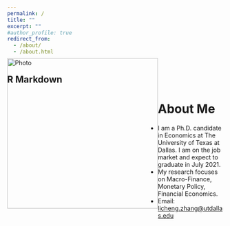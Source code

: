 ```yaml
---
permalink: /
title: ""
excerpt: ""
#author_profile: true
redirect_from: 
  - /about/
  - /about.html
---
```


## R Markdown
<div style= "float:left;position: relative; top: -80px;">
  <img src="https://lichengzh.github.io/files/IMG_3759.JPG?raw=true" alt="Photo" style="width: 350px;"/> 
</div>


# About Me
* I am a Ph.D. candidate in Economics at The University of Texas at Dallas. I am on the job market and expect to graduate in July 2021. 
* My research focuses on Macro-Finance, Monetary Policy, Financial Economics.
* Email: [licheng.zhang@utdallas.edu](mailto:licheng.zhang@utdallas.edu) 

